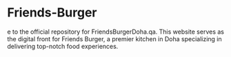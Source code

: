 # Friends-Burger
e to the official repository for FriendsBurgerDoha.qa. This website serves as the digital front for Friends Burger, a premier kitchen in Doha specializing in delivering top-notch food experiences.
